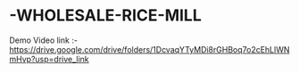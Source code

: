 # -WHOLESALE-RICE-MILL
Demo Video link :-  https://drive.google.com/drive/folders/1DcvaqYTyMDi8rGHBoq7o2cEhLlWNmHvp?usp=drive_link
